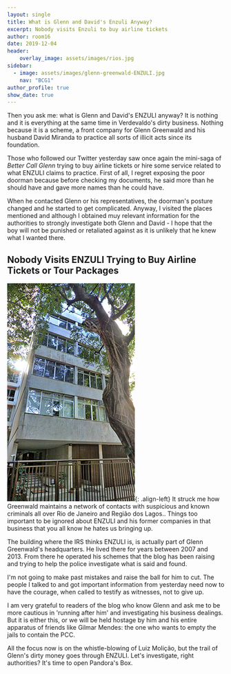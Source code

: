 ```yaml
---
layout: single
title: What is Glenn and David's Enzuli Anyway?
excerpt: Nobody visits Enzuli to buy airline tickets
author: room16
date: 2019-12-04
header:
    overlay_image: assets/images/rios.jpg
sidebar:
  - image: assets/images/glenn-greenwald-ENZULI.jpg
    nav: "BCG1"
author_profile: true
show_date: true
---
```


Then you ask me: what is Glenn and David's ENZULI anyway? It is nothing and it is everything at the same time in Verdevaldo's dirty business. Nothing because it is a scheme, a front company for Glenn Greenwald and his husband David Miranda to practice all sorts of illicit acts since its foundation.

Those who followed our Twitter yesterday saw once again the mini-saga of
_Better Call Glenn_ trying to buy airline tickets or hire some service related to what ENZULI claims to practice. First of all, I regret exposing the poor doorman because before checking my documents, he said more than he should have and gave more names than he could have.

When he contacted Glenn or his representatives, the doorman's posture changed and he started to get complicated. Anyway, I visited the places mentioned and although I obtained muy relevant information for the authorities to strongly investigate both Glenn and David - I hope that the boy will not be punished or retaliated against as it is unlikely that he knew what I wanted there.

## Nobody Visits ENZULI Trying to Buy Airline Tickets or Tour Packages

[![Enzuli HQ](assets/images/Enzuli.jpg)](assets/images/EnzBig.jpg){: .align-left} It struck me how Greenwald maintains a network of contacts with suspicious and known criminals all over Rio de Janeiro and Região dos Lagos.. Things too important to be ignored about ENZULI and his former companies in that business that you all know he hates us bringing up.

The building where the IRS thinks ENZULI is, is actually part of Glenn Greenwald's headquarters. He lived there for years between 2007 and 2013. From there he operated his schemes that the blog has been raising and trying to help the police investigate what is said and found.

I'm not going to make past mistakes and raise the ball for him to cut. The people I talked to and got important information from yesterday need now to have the courage, when called to testify as witnesses, not to give up.

I am very grateful to readers of the blog who know Glenn and ask me to be more cautious in 'running after him' and investigating his business dealings. But it is either this, or we will be held hostage by him and his entire apparatus of friends like Gilmar Mendes: the one who wants to empty the jails to contain the PCC.

All the focus now is on the whistle-blowing of Luiz Molição, but the trail of Glenn's dirty money goes through ENZULI. Let's investigate, right authorities? It's time to open Pandora's Box.
